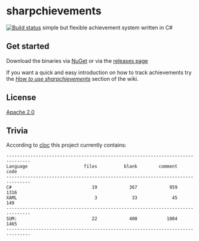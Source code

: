 sharpchievements
================

[![Build status](https://ci.appveyor.com/api/projects/status/vj9agarojbalyr47?svg=true)](https://ci.appveyor.com/project/sebingel/sharpchievements)
simple but flexible achievement system written in C\#

Get started
-----------

Download the binaries via [NuGet](https://www.nuget.org/packages/sebingel.sharpchievements/) or via the [releases page](https://github.com/sebingel/sharpchievements/releases)

If you want a quick and easy introduction on how to track achievements try the *[How to use sharpchievements](https://github.com/sebingel/sharpchievements/wiki/How-to-use-sharpchievements)* section of the wiki.

License
-------

[Apache 2.0](https://github.com/sebingel/sharpchievements/blob/master/license.txt)

Trivia
------

According to [cloc](https://github.com/AlDanial/cloc) this project currently contains:

    -------------------------------------------------------------------------------
    Language                     files          blank        comment           code
    -------------------------------------------------------------------------------
    C#                              19            367            959           1316
    XAML                             3             33             45            149
    -------------------------------------------------------------------------------
    SUM:                            22            400           1004           1465
    -------------------------------------------------------------------------------
